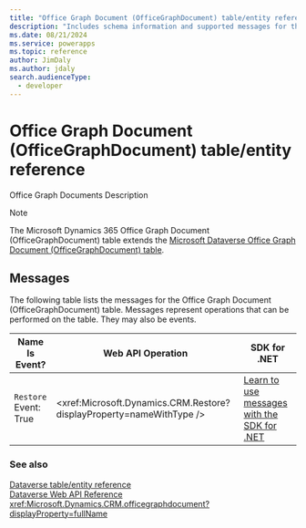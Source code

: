 ```yaml
---
title: "Office Graph Document (OfficeGraphDocument) table/entity reference (Microsoft Dynamics 365)"
description: "Includes schema information and supported messages for the Office Graph Document (OfficeGraphDocument) table/entity with Microsoft Dynamics 365."
ms.date: 08/21/2024
ms.service: powerapps
ms.topic: reference
author: JimDaly
ms.author: jdaly
search.audienceType: 
  - developer
---
```


# Office Graph Document (OfficeGraphDocument) table/entity reference

Office Graph Documents Description

> [!NOTE]
> The Microsoft Dynamics 365 Office Graph Document (OfficeGraphDocument) table extends the [Microsoft Dataverse Office Graph Document (OfficeGraphDocument) table](/power-apps/developer/data-platform/reference/entities/officegraphdocument).


## Messages

The following table lists the messages for the Office Graph Document (OfficeGraphDocument) table.
Messages represent operations that can be performed on the table. They may also be events.

| Name <br />Is Event? |Web API Operation |SDK for .NET |
| ---- | ----- |----- |
| `Restore`<br />Event: True |<xref:Microsoft.Dynamics.CRM.Restore?displayProperty=nameWithType /> |[Learn to use messages with the SDK for .NET](/power-apps/developer/data-platform/org-service/use-messages)|





### See also

[Dataverse table/entity reference](../about-entity-reference.md)  
[Dataverse Web API Reference](/power-apps/developer/data-platform/webapi/reference/about)   
<xref:Microsoft.Dynamics.CRM.officegraphdocument?displayProperty=fullName>
